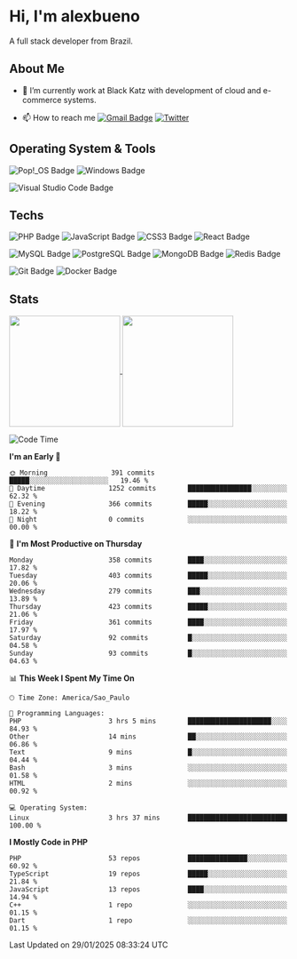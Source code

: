 # Hi, I'm alexbueno

A full stack developer from Brazil.

## About Me

- 🌱 I’m currently work at Black Katz with development of cloud and e-commerce systems.

- 📫 How to reach me [![Gmail Badge](https://img.shields.io/badge/-gmail-c14438?style=for-the-badge&logo=Gmail&logoColor=ffffff)](mailto:alexsandrofbueno@gmail.com) [![Twitter](https://img.shields.io/badge/twitter-1DA1F2.svg?style=for-the-badge&logo=twitter&logoColor=ffffff)](https://twitter.com/Alex_Bueno_7)

## Operating System & Tools

![Pop!_OS Badge](https://img.shields.io/badge/Pop!__OS-48B9C7?logo=popos&logoColor=fff&style=flat)
![Windows Badge](https://img.shields.io/badge/Windows-0078D6?logo=windows&logoColor=fff&style=flat)

![Visual Studio Code Badge](https://img.shields.io/badge/Visual%20Studio%20Code-007ACC?logo=visualstudiocode&logoColor=fff&style=flat)

## Techs

![PHP Badge](https://img.shields.io/badge/PHP-777BB4?logo=php&logoColor=fff&style=flat)
![JavaScript Badge](https://img.shields.io/badge/JavaScript-F7DF1E?logo=javascript&logoColor=000&style=flat)
![CSS3 Badge](https://img.shields.io/badge/CSS3-1572B6?logo=css3&logoColor=fff&style=flat)
![React Badge](https://img.shields.io/badge/React-61DAFB?logo=react&logoColor=000&style=flat)

![MySQL Badge](https://img.shields.io/badge/MySQL-4479A1?logo=mysql&logoColor=fff&style=flat)
![PostgreSQL Badge](https://img.shields.io/badge/PostgreSQL-4169E1?logo=postgresql&logoColor=fff&style=flat)
![MongoDB Badge](https://img.shields.io/badge/MongoDB-47A248?logo=mongodb&logoColor=fff&style=flat)
![Redis Badge](https://img.shields.io/badge/Redis-DC382D?logo=redis&logoColor=fff&style=flat)

![Git Badge](https://img.shields.io/badge/Git-F05032?logo=git&logoColor=fff&style=flat)
![Docker Badge](https://img.shields.io/badge/Docker-2496ED?logo=docker&logoColor=fff&style=flat)


## Stats

<a href="https://github.com/anuraghazra/github-readme-stats">
  <img height=200 align="center" src="https://github-readme-stats.vercel.app/api?username=alexbueno7&theme=dark" />
</a>
<a href="https://github.com/anuraghazra/convoychat">
  <img height=200 align="center" src="https://github-readme-stats.vercel.app/api/top-langs?username=alexbueno7&layout=compact&langs_count=8&card_width=320&theme=dark" />
</a>

<!--START_SECTION:waka-->
![Code Time](http://img.shields.io/badge/Code%20Time-1%2C278%20hrs%2039%20mins-blue)

**I'm an Early 🐤** 

```text
🌞 Morning                391 commits         █████░░░░░░░░░░░░░░░░░░░░   19.46 % 
🌆 Daytime                1252 commits        ████████████████░░░░░░░░░   62.32 % 
🌃 Evening                366 commits         █████░░░░░░░░░░░░░░░░░░░░   18.22 % 
🌙 Night                  0 commits           ░░░░░░░░░░░░░░░░░░░░░░░░░   00.00 % 
```
📅 **I'm Most Productive on Thursday** 

```text
Monday                   358 commits         ████░░░░░░░░░░░░░░░░░░░░░   17.82 % 
Tuesday                  403 commits         █████░░░░░░░░░░░░░░░░░░░░   20.06 % 
Wednesday                279 commits         ███░░░░░░░░░░░░░░░░░░░░░░   13.89 % 
Thursday                 423 commits         █████░░░░░░░░░░░░░░░░░░░░   21.06 % 
Friday                   361 commits         ████░░░░░░░░░░░░░░░░░░░░░   17.97 % 
Saturday                 92 commits          █░░░░░░░░░░░░░░░░░░░░░░░░   04.58 % 
Sunday                   93 commits          █░░░░░░░░░░░░░░░░░░░░░░░░   04.63 % 
```


📊 **This Week I Spent My Time On** 

```text
🕑︎ Time Zone: America/Sao_Paulo

💬 Programming Languages: 
PHP                      3 hrs 5 mins        █████████████████████░░░░   84.93 % 
Other                    14 mins             ██░░░░░░░░░░░░░░░░░░░░░░░   06.86 % 
Text                     9 mins              █░░░░░░░░░░░░░░░░░░░░░░░░   04.44 % 
Bash                     3 mins              ░░░░░░░░░░░░░░░░░░░░░░░░░   01.58 % 
HTML                     2 mins              ░░░░░░░░░░░░░░░░░░░░░░░░░   00.92 % 

💻 Operating System: 
Linux                    3 hrs 37 mins       █████████████████████████   100.00 % 
```

**I Mostly Code in PHP** 

```text
PHP                      53 repos            ███████████████░░░░░░░░░░   60.92 % 
TypeScript               19 repos            █████░░░░░░░░░░░░░░░░░░░░   21.84 % 
JavaScript               13 repos            ████░░░░░░░░░░░░░░░░░░░░░   14.94 % 
C++                      1 repo              ░░░░░░░░░░░░░░░░░░░░░░░░░   01.15 % 
Dart                     1 repo              ░░░░░░░░░░░░░░░░░░░░░░░░░   01.15 % 
```




 Last Updated on 29/01/2025 08:33:24 UTC
<!--END_SECTION:waka-->

